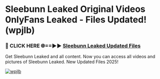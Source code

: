 # Sleebunn Leaked Original Videos 0nlyFans Leaked - Files Updated! (wpjlb)

<h3>🔴 CLICK HERE 🌐==►► <a href="https://tinyurl.com/3hn5wdd3" rel="nofollow">Sleebunn Leaked Updated Files</a></h3>

Get Sleebunn Leaked and all content. Now you can access all videos and pictures of Sleebunn Leaked. New Updated Files 2025!

[![wpjlb](https://i.imgur.com/4HnBqBT.gif)](https://tinyurl.com/3hn5wdd3)
